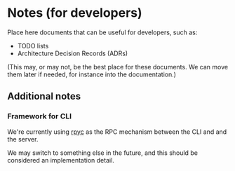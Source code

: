 Notes (for developers)
======================

Place here documents that can be useful for developers, such as:

- TODO lists
- Architecture Decision Records (ADRs)

(This may, or may not, be the best place for these documents. We can move them later if needed, for instance into the documentation.)


## Additional notes

### Framework for CLI

We're currently using [rpyc](https://rpyc.readthedocs.io/en/latest/) as the RPC mechanism between the CLI and and the server.

We may switch to something else in the future, and this should be considered an implementation detail.
